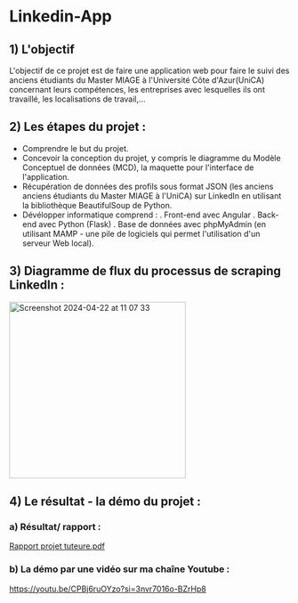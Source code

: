 # Linkedin-App
## 1) L'objectif 
   L'objectif de ce projet est de faire une application web pour faire le suivi des anciens étudiants du Master MIAGE à l'Université Côte d'Azur(UniCA) 
   concernant leurs compétences, les entreprises avec lesquelles ils ont travaillé, les localisations de travail,...
## 2) Les étapes du projet :
   + Comprendre le but du projet.
   + Concevoir la conception du projet, y compris le diagramme du Modèle Conceptuel de données (MCD), la maquette pour l'interface de l'application.
   + Récupération de données des profils sous format JSON (les anciens anciens étudiants du Master MIAGE à l'UniCA) sur LinkedIn en utilisant la bibliothèque BeautifulSoup de Python.
   + Dévélopper informatique comprend :
     . Front-end avec Angular
     . Back-end avec Python (Flask)
     . Base de données avec phpMyAdmin (en utilisant MAMP - une pile de logiciels qui permet l'utilisation d'un serveur Web local).
## 3) Diagramme de flux du processus de scraping LinkedIn : 
<img width="317" alt="Screenshot 2024-04-22 at 11 07 33" src="https://github.com/Linhkobe/Linkedin-App/assets/84924997/cbf136bb-625f-4af3-8481-5b5cfe272450">

## 4) Le résultat - la démo du projet : 
### a) Résultat/ rapport : 
[Rapport projet tuteure.pdf](https://github.com/Linhkobe/Linkedin-App/files/15060598/Rapport.projet.tuteure.pdf)
### b) La démo par une vidéo sur ma chaîne Youtube :
https://youtu.be/CPBj6ruOYzo?si=3nvr7016o-BZrHp8 
